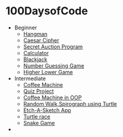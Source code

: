 # 100DaysofCode
- Beginner
    - [Hangman](https://github.com/orvil1026/100DaysOfCode/blob/main/Day%207/Hangman.ipynb)
    - [Caesar Cipher](https://github.com/orvil1026/100DaysOfCode/blob/main/Day%208/Caesar%20Cipher.ipynb)
    - [Secret Auction Program](https://github.com/orvil1026/100DaysOfCode/blob/main/Day%209/Secret%20Auction%20Program.ipynb)
    - [Calculator](https://github.com/orvil1026/100DaysOfCode/blob/main/Day%2010/Calculator.ipynb)
    - [Blackjack](https://github.com/orvil1026/100DaysOfCode/blob/main/Day%2011/BlackJack.ipynb)
    - [Number Guessing Game](https://github.com/orvil1026/100DaysOfCode/blob/main/Day%2012/Number%20Guessing%20Game.ipynb)
    - [Higher Lower Game](https://github.com/orvil1026/100DaysOfCode/blob/main/Day%2014/Higher%20Lower%20Game.ipynb)
 - Intermediate
    - [Coffee Machine](https://github.com/orvil1026/100DaysOfCode/blob/main/Day%2015/CoffeeMachine.py)
    - [Quiz Project](https://github.com/orvil1026/100DaysOfCode/tree/main/Day%2017/quiz-game-start)
    - [Coffee Machine in OOP](https://github.com/orvil1026/100DaysOfCode/tree/main/Day%2016/oop-coffee-machine-start/oop-coffee-machine-start)
    - [Random Walk,Spirograph using Turtle](https://github.com/orvil1026/100DaysOfCode/blob/main/Day%2018/Day18-start/main.py)
    - [Etch-A-Sketch App](https://github.com/orvil1026/100DaysOfCode/tree/main/Day%2019/etch-a-sketch-start)
    - [Turtle race](https://github.com/orvil1026/100DaysOfCode/tree/main/Day%2019/turtle-race-start)
    - [Snake Game](https://github.com/orvil1026/100DaysOfCode/tree/main/Day%2020%20%26%2021/snake_game)
- []()




